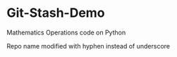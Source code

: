 # Git-Stash-Demo
Mathematics Operations code on Python

Repo name modified with hyphen instead of underscore
